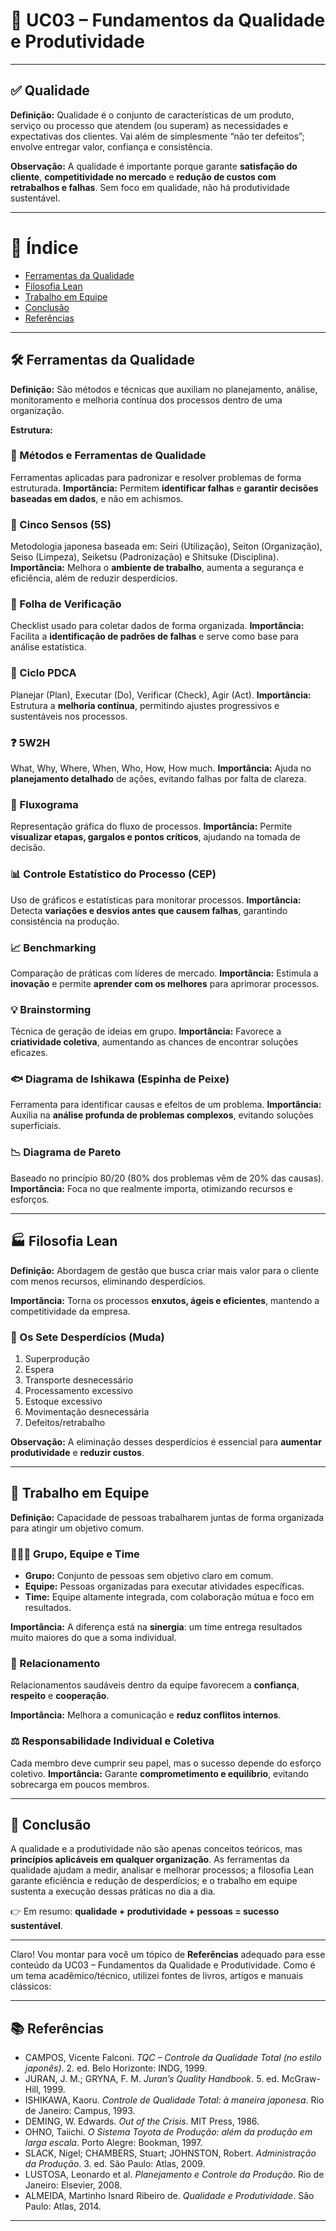 # 📘 UC03 – Fundamentos da Qualidade e Produtividade

---

## ✅ Qualidade

**Definição:**
Qualidade é o conjunto de características de um produto, serviço ou processo que atendem (ou superam) as necessidades e expectativas dos clientes. Vai além de simplesmente “não ter defeitos”; envolve entregar valor, confiança e consistência.

**Observação:**
A qualidade é importante porque garante **satisfação do cliente**, **competitividade no mercado** e **redução de custos com retrabalhos e falhas**. Sem foco em qualidade, não há produtividade sustentável.

---

# 📑 Índice

* [Ferramentas da Qualidade](#-ferramentas-da-qualidade)
* [Filosofia Lean](#-filosofia-lean)
* [Trabalho em Equipe](#-trabalho-em-equipe)
* [Conclusão](#-conclusão)
* [Referências](#-referências)

---

## 🛠️ Ferramentas da Qualidade

**Definição:**
São métodos e técnicas que auxiliam no planejamento, análise, monitoramento e melhoria contínua dos processos dentro de uma organização.

**Estrutura:**

### 🔧 Métodos e Ferramentas de Qualidade

Ferramentas aplicadas para padronizar e resolver problemas de forma estruturada.
**Importância:** Permitem **identificar falhas** e **garantir decisões baseadas em dados**, e não em achismos.

### 🧹 Cinco Sensos (5S)

Metodologia japonesa baseada em: Seiri (Utilização), Seiton (Organização), Seiso (Limpeza), Seiketsu (Padronização) e Shitsuke (Disciplina).
**Importância:** Melhora o **ambiente de trabalho**, aumenta a segurança e eficiência, além de reduzir desperdícios.

### 📝 Folha de Verificação

Checklist usado para coletar dados de forma organizada.
**Importância:** Facilita a **identificação de padrões de falhas** e serve como base para análise estatística.

### 🔄 Ciclo PDCA

Planejar (Plan), Executar (Do), Verificar (Check), Agir (Act).
**Importância:** Estrutura a **melhoria contínua**, permitindo ajustes progressivos e sustentáveis nos processos.

### ❓ 5W2H

What, Why, Where, When, Who, How, How much.
**Importância:** Ajuda no **planejamento detalhado** de ações, evitando falhas por falta de clareza.

### 🔀 Fluxograma

Representação gráfica do fluxo de processos.
**Importância:** Permite **visualizar etapas, gargalos e pontos críticos**, ajudando na tomada de decisão.

### 📊 Controle Estatístico do Processo (CEP)

Uso de gráficos e estatísticas para monitorar processos.
**Importância:** Detecta **variações e desvios antes que causem falhas**, garantindo consistência na produção.

### 📈 Benchmarking

Comparação de práticas com líderes de mercado.
**Importância:** Estimula a **inovação** e permite **aprender com os melhores** para aprimorar processos.

### 💡 Brainstorming

Técnica de geração de ideias em grupo.
**Importância:** Favorece a **criatividade coletiva**, aumentando as chances de encontrar soluções eficazes.

### 🐟 Diagrama de Ishikawa (Espinha de Peixe)

Ferramenta para identificar causas e efeitos de um problema.
**Importância:** Auxilia na **análise profunda de problemas complexos**, evitando soluções superficiais.

### 📉 Diagrama de Pareto

Baseado no princípio 80/20 (80% dos problemas vêm de 20% das causas).
**Importância:** Foca no que realmente importa, otimizando recursos e esforços.

---

## 🏭 Filosofia Lean

**Definição:**
Abordagem de gestão que busca criar mais valor para o cliente com menos recursos, eliminando desperdícios.

**Importância:**
Torna os processos **enxutos, ágeis e eficientes**, mantendo a competitividade da empresa.

### 🚮 Os Sete Desperdícios (Muda)

1. Superprodução
2. Espera
3. Transporte desnecessário
4. Processamento excessivo
5. Estoque excessivo
6. Movimentação desnecessária
7. Defeitos/retrabalho

**Observação:**
A eliminação desses desperdícios é essencial para **aumentar produtividade** e **reduzir custos**.

---

## 👥 Trabalho em Equipe

**Definição:**
Capacidade de pessoas trabalharem juntas de forma organizada para atingir um objetivo comum.

### 👨‍👩‍👦 Grupo, Equipe e Time

* **Grupo:** Conjunto de pessoas sem objetivo claro em comum.
* **Equipe:** Pessoas organizadas para executar atividades específicas.
* **Time:** Equipe altamente integrada, com colaboração mútua e foco em resultados.

**Importância:**
A diferença está na **sinergia**: um time entrega resultados muito maiores do que a soma individual.

### 🔗 Relacionamento

Relacionamentos saudáveis dentro da equipe favorecem a **confiança**, **respeito** e **cooperação**.

**Importância:**
Melhora a comunicação e **reduz conflitos internos**.

### ⚖️ Responsabilidade Individual e Coletiva

Cada membro deve cumprir seu papel, mas o sucesso depende do esforço coletivo.
**Importância:**
Garante **comprometimento e equilíbrio**, evitando sobrecarga em poucos membros.

---

## 🏁 Conclusão

A qualidade e a produtividade não são apenas conceitos teóricos, mas **princípios aplicáveis em qualquer organização**. As ferramentas da qualidade ajudam a medir, analisar e melhorar processos; a filosofia Lean garante eficiência e redução de desperdícios; e o trabalho em equipe sustenta a execução dessas práticas no dia a dia.

👉 Em resumo: **qualidade + produtividade + pessoas = sucesso sustentável**.

---

Claro! Vou montar para você um tópico de **Referências** adequado para esse conteúdo da UC03 – Fundamentos da Qualidade e Produtividade. Como é um tema acadêmico/técnico, utilizei fontes de livros, artigos e manuais clássicos:

---

## 📚 Referências

* CAMPOS, Vicente Falconi. *TQC – Controle da Qualidade Total (no estilo japonês)*. 2. ed. Belo Horizonte: INDG, 1999.
* JURAN, J. M.; GRYNA, F. M. *Juran’s Quality Handbook*. 5. ed. McGraw-Hill, 1999.
* ISHIKAWA, Kaoru. *Controle de Qualidade Total: à maneira japonesa*. Rio de Janeiro: Campus, 1993.
* DEMING, W. Edwards. *Out of the Crisis*. MIT Press, 1986.
* OHNO, Taiichi. *O Sistema Toyota de Produção: além da produção em larga escala*. Porto Alegre: Bookman, 1997.
* SLACK, Nigel; CHAMBERS, Stuart; JOHNSTON, Robert. *Administração da Produção*. 3. ed. São Paulo: Atlas, 2009.
* LUSTOSA, Leonardo et al. *Planejamento e Controle da Produção*. Rio de Janeiro: Elsevier, 2008.
* ALMEIDA, Martinho Isnard Ribeiro de. *Qualidade e Produtividade*. São Paulo: Atlas, 2014.

---






